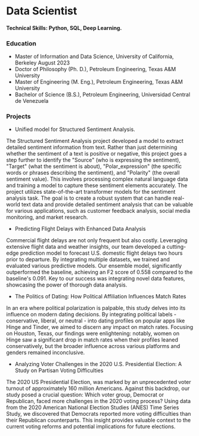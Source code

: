 # Data Scientist
#### Technical Skills: Python, SQL, Deep Learning.

### Education
- Master of Information and Data Science, University of California, Berkeley August 2023
- Doctor of Philosophy (Ph. D.), Petroleum Engineering, Texas A&M University 
- Master of Engineering (M. Eng.), Petroleum Engineering, Texas A&M University
- Bachelor of Science (B.S.), Petroleum Engineering, Universidad Central de Venezuela

### Projects
* Unified model for Structured Sentiment Analysis.
  
The Structured Sentiment Analysis project developed a model to extract detailed sentiment information from text. Rather than just determining whether the sentiment of a text is positive or negative, this project goes a step further to identify the "Source" (who is expressing the sentiment), "Target" (what the sentiment is about), "Polar_expression" (the specific words or phrases describing the sentiment), and "Polarity" (the overall sentiment value). This involves processing complex natural language data and training a model to capture these sentiment elements accurately. The project utilizes state-of-the-art transformer models for the sentiment analysis task. The goal is to create a robust system that can handle real-world text data and provide detailed sentiment analysis that can be valuable for various applications, such as customer feedback analysis, social media monitoring, and market research.

* Predicting Flight Delays with Enhanced Data Analysis
  
Commercial flight delays are not only frequent but also costly. Leveraging extensive flight data and weather insights, our team developed a cutting-edge prediction model to forecast U.S. domestic flight delays two hours prior to departure. By integrating multiple datasets, we trained and evaluated various predictive models. Our ensemble model, significantly outperformed the baseline, achieving an F2 score of 0.558 compared to the baseline's 0.091. Key to our success was integrating novel data features, showcasing the power of thorough data analysis.

* The Politics of Dating: How Political Affiliation Influences Match Rates
  
In an era where political polarization is palpable, this study delves into its influence on modern dating decisions. By integrating political labels - conservative, liberal, or neutral - into dating profiles on popular apps like Hinge and Tinder, we aimed to discern any impact on match rates. Focusing on Houston, Texas, our findings were enlightening: notably, women on Hinge saw a significant drop in match rates when their profiles leaned conservatively, but the broader influence across various platforms and genders remained inconclusive.

* Analyzing Voter Challenges in the 2020 U.S. Presidential Election: A Study on Partisan Voting Difficulties
  
The 2020 US Presidential Election, was marked by an unprecedented voter turnout of approximately 160 million Americans. Against this backdrop, our study posed a crucial question: Which voter group, Democrat or Republican, faced more challenges in the 2020 voting process? Using data from the 2020 American National Election Studies (ANES) Time Series Study, we discovered that Democrats reported more voting difficulties than their Republican counterparts. This insight provides valuable context to the current voting reforms and potential implications for future elections.

